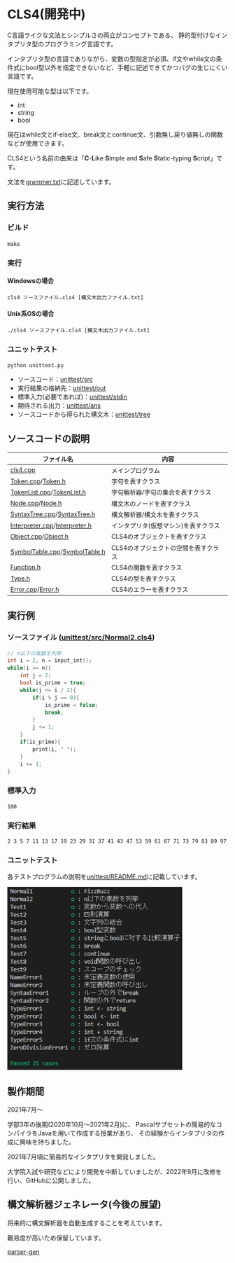 # CLS4(開発中)

C言語ライクな文法とシンプルさの両立がコンセプトである、
静的型付けなインタプリタ型のプログラミング言語です。

インタプリタ型の言語でありながら、変数の型指定が必須、if文やwhile文の条件式にbool型以外を指定できないなど、手軽に記述できてかつバグの生じにくい言語です。

現在使用可能な型は以下です。
- int
- string
- bool

現在はwhile文とif-else文、break文とcontinue文、引数無し戻り値無しの関数などが使用できます。

CLS4という名前の由来は「**C**-**L**ike **S**imple and **S**afe **S**tatic-typing **S**cript」です。

文法を[grammer.txt](grammer.txt)に記述しています。

## 実行方法

### ビルド
`make`

### 実行

#### Windowsの場合
`cls4 ソースファイル.cls4 [構文木出力ファイル.txt]`

#### Unix系OSの場合
`./cls4 ソースファイル.cls4 [構文木出力ファイル.txt]`

### ユニットテスト
`python unittest.py`

- ソースコード：[unittest/src](unittest/src)
- 実行結果の格納先：[unittest/out](unittest/out)
- 標準入力(必要であれば)：[unittest/stdin](unittest/stdin)
- 期待される出力：[unittest/ans](unittest/ans)
- ソースコードから得られた構文木：[unittest/tree](unittest/tree)

## ソースコードの説明
|ファイル名|内容|
|-|-|
|[cls4.cpp](cls4.cpp)|メインプログラム|
|[Token.cpp](Token.cpp)/[Token.h](Token.h)|字句を表すクラス|
|[TokenList.cpp](TokenList.cpp)/[TokenList.h](TokenList.h)|字句解析器/字句の集合を表すクラス|
|[Node.cpp](Node.cpp)/[Node.h](Node.h)|構文木のノードを表すクラス|
|[SyntaxTree.cpp](SyntaxTree.cpp)/[SyntaxTree.h](SyntaxTree.h)|構文解析器/構文木を表すクラス|
|[Interpreter.cpp](Interpreter.cpp)/[Interpreter.h](Interpreter.h)|インタプリタ(仮想マシン)を表すクラス|
|[Object.cpp](Object.cpp)/[Object.h](Object.h)|CLS4のオブジェクトを表すクラス|
|[SymbolTable.cpp](SymbolTable.cpp)/[SymbolTable.h](SymbolTable.h)|CLS4のオブジェクトの空間を表すクラス|
|[Function.h](Function.h)|CLS4の関数を表すクラス|
|[Type.h](Type.h)|CLS4の型を表すクラス|
|[Error.cpp](Error.cpp)/[Error.h](Error.h)|CLS4のエラーを表すクラス|

## 実行例

### ソースファイル ([unittest/src/Normal2.cls4](unittest/src/Normal2.cls4))
```C
// n以下の素数を列挙
int i = 2, n = input_int();
while(i <= n){
    int j = 2;
    bool is_prime = true;
    while(j <= i / 2){
        if(i % j == 0){
            is_prime = false;
            break;
        }
        j += 1;
    }
    if(is_prime){
        print(i, " ");
    }
    i += 1;
}
```

### 標準入力
```
100
```

### 実行結果
```
2 3 5 7 11 13 17 19 23 29 31 37 41 43 47 53 59 61 67 71 73 79 83 89 97 
```

### ユニットテスト

各テストプログラムの説明を[unittest/README.md](unittest/README.md)に記載しています。

<img src="image/unittest_image.png" width=400>

## 製作期間

2021年7月～

学部3年の後期(2020年10月～2021年2月)に、
Pascalサブセットの簡易的なコンパイラをJavaを用いて作成する授業があり、
その経験からインタプリタの作成に興味を持ちました。

2021年7月頃に簡易的なインタプリタを開発しました。

大学院入試や研究などにより開発を中断していましたが、2022年9月に改修を行い、GitHubに公開しました。

## 構文解析器ジェネレータ(今後の展望)

将来的に構文解析器を自動生成することを考えています。

難易度が高いため保留しています。

[parser-gen](parser-gen)
